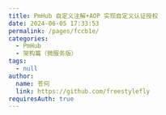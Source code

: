 ```yaml
---
title: PmHub 自定义注解+AOP 实现自定义认证授权
date: 2024-06-05 17:33:53
permalink: /pages/fccb1e/
categories: 
  - PmHub
  - 架构篇（微服务版）
tags: 
  - null
author: 
  name: 苍何
  link: https://github.com/freestylefly
requiresAuth: true
---
```

